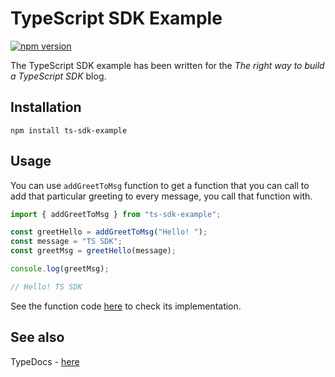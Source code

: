 # TypeScript SDK Example

[![npm version](https://img.shields.io/npm/v/ts-sdk-example.svg)](https://www.npmjs.com/package/ts-sdk-example)

The TypeScript SDK example has been written for the _The right way to build a TypeScript SDK_ blog.

## Installation

```shell
npm install ts-sdk-example
```

## Usage

You can use `addGreetToMsg` function to get a function that you can call to add that particular greeting to every message, you call that function with.

```ts
import { addGreetToMsg } from "ts-sdk-example";

const greetHello = addGreetToMsg("Hello! ");
const message = "TS SDK";
const greetMsg = greetHello(message);

console.log(greetMsg);

// Hello! TS SDK
```

See the function code [here](./src/utils/greet.ts) to check its implementation.

## See also

TypeDocs - [here](https://hsnice16.github.io/ts-sdk-example/)
